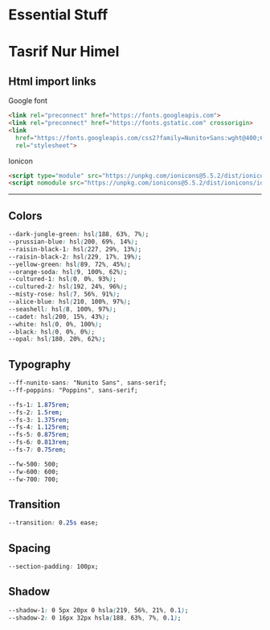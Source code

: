 # Essential Stuff

# Tasrif Nur Himel

## Html import links

Google font

``` html
<link rel="preconnect" href="https://fonts.googleapis.com">
<link rel="preconnect" href="https://fonts.gstatic.com" crossorigin>
<link
  href="https://fonts.googleapis.com/css2?family=Nunito+Sans:wght@400;600;700&family=Poppins:wght@400;500;600;700&display=swap"
  rel="stylesheet">
```

Ionicon

``` html
<script type="module" src="https://unpkg.com/ionicons@5.5.2/dist/ionicons/ionicons.esm.js"></script>
<script nomodule src="https://unpkg.com/ionicons@5.5.2/dist/ionicons/ionicons.js"></script>
```

---

## Colors

``` css
--dark-jungle-green: hsl(188, 63%, 7%);
--prussian-blue: hsl(200, 69%, 14%);
--raisin-black-1: hsl(227, 29%, 13%);
--raisin-black-2: hsl(229, 17%, 19%);
--yellow-green: hsl(89, 72%, 45%);
--orange-soda: hsl(9, 100%, 62%);
--cultured-1: hsl(0, 0%, 93%);
--cultured-2: hsl(192, 24%, 96%);
--misty-rose: hsl(7, 56%, 91%);
--alice-blue: hsl(210, 100%, 97%);
--seashell: hsl(8, 100%, 97%);
--cadet: hsl(200, 15%, 43%);
--white: hsl(0, 0%, 100%);
--black: hsl(0, 0%, 0%);
--opal: hsl(180, 20%, 62%);
```

## Typography

``` css
--ff-nunito-sans: "Nunito Sans", sans-serif;
--ff-poppins: "Poppins", sans-serif;

--fs-1: 1.875rem;
--fs-2: 1.5rem;
--fs-3: 1.375rem;
--fs-4: 1.125rem;
--fs-5: 0.875rem;
--fs-6: 0.813rem;
--fs-7: 0.75rem;

--fw-500: 500;
--fw-600: 600;
--fw-700: 700;
```

## Transition

``` css
--transition: 0.25s ease;
```

## Spacing

``` css
--section-padding: 100px;
```

## Shadow

``` css
--shadow-1: 0 5px 20px 0 hsla(219, 56%, 21%, 0.1);
--shadow-2: 0 16px 32px hsla(188, 63%, 7%, 0.1);
```

